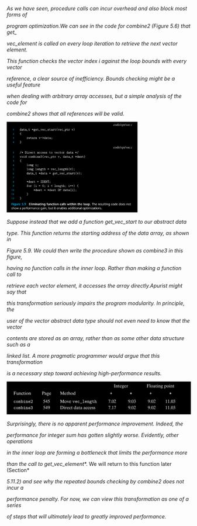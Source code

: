 *As we have seen, procedure calls can incur overhead and also block most forms of*

*program optimization.We can see in the code for* *combine2* *(Figure 5.6) that* *get_*

*vec_element* *is called on every loop iteration to retrieve the next vector element.*

*This function checks the vector index* *i* *against the loop bounds with every vector*

*reference, a clear source of inefficiency. Bounds checking might be a useful feature*

*when dealing with arbitrary array accesses, but a simple analysis of the code for*

*combine2* *shows that all references will be valid.*

<img src="1.png" alt="1.png" style="zoom:35%;" />

*Suppose instead that we add a function* *get_vec_start* *to our abstract data*

*type. This function returns the starting address of the data array, as shown in*

*Figure 5.9. We could then write the procedure shown as* *combine3* *in this figure,*

*having no function calls in the inner loop. Rather than making a function call to*

*retrieve each vector element, it accesses the array directly.Apurist might say that*

*this transformation seriously impairs the program modularity. In principle, the*

*user of the vector abstract data type should not even need to know that the vector*

*contents are stored as an array, rather than as some other data structure such as a*

*linked list. A more pragmatic programmer would argue that this transformation*

*is a necessary step toward achieving high-performance results.*

<img src="2.png" alt="2.png" style="zoom:50%;" />

*Surprisingly, there is no apparent performance improvement. Indeed, the*

*performance for integer sum has gotten slightly worse. Evidently, other operations*

*in the inner loop are forming a bottleneck that limits the performance more*

*than the call to* *get_vec_element**. We will return to this function later (Section*

*5.11.2) and see why the repeated bounds checking by* *combine2* *does not incur a*

*performance penalty. For now, we can view this transformation as one of a series*

*of steps that will ultimately lead to greatly improved performance.*

